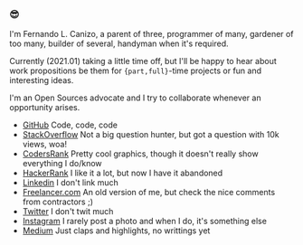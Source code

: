 ### 😎

I'm Fernando L. Canizo, a parent of three, programmer of many, gardener of too many, builder of several, handyman when it's required.

Currently (2021.01) taking a little time off, but I'll be happy to hear about work propositions be them for `{part,full}`-time projects or fun and interesting ideas.

I'm an Open Sources advocate and I try to collaborate whenever an opportunity arises.

- [GitHub](https://github.com/fernandocanizo/) Code, code, code
- [StackOverflow](https://stackoverflow.com/users/978452/flc) Not a big question hunter, but got a question with 10k views, woa!
- [CodersRank](https://profile.codersrank.io/user/fernandocanizo) Pretty cool graphics, though it doesn't really show everything I do/know
- [HackerRank](https://www.hackerrank.com/FernandoCanizo) I like it a lot, but now I have it abandoned
- [Linkedin](https://www.linkedin.com/in/fernando-canizo/) I don't link much
- [Freelancer.com](http://www.freelancer.com/u/FernandoCanizo.html) An old version of me, but check the nice comments from contractors ;)
- [Twitter](https://twitter.com/fcanizo) I don't twit much
- [Instagram](https://www.instagram.com/ferlucamza/) I rarely post a photo and when I do, it's something else
- [Medium](https://medium.com/@fernandocanizo) Just claps and highlights, no writtings yet
